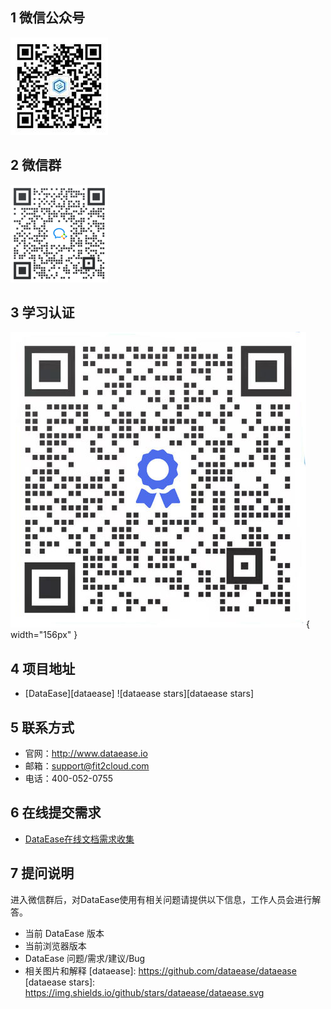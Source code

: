 ## 1 微信公众号

![wechat-official](img/wechat-official.jpg)

## 2 微信群

![wechat-group](img/wechat-group.png)

## 3 学习认证

![wechat-official](img/wechat-official2.jpg){ width="156px" }

## 4 项目地址

- [DataEase][dataease] ![dataease stars][dataease stars]

## 5 联系方式

- 官网：http://www.dataease.io
- 邮箱：support@fit2cloud.com
- 电话：400-052-0755

## 6 在线提交需求
- [DataEase在线文档需求收集](https://dataease.yuque.com/forms/share/5c5ec4b7-f047-41f9-941a-572981d5f9ff)

## 7 提问说明
进入微信群后，对DataEase使用有相关问题请提供以下信息，工作人员会进行解答。

- 当前 DataEase 版本  
- 当前浏览器版本
- DataEase 问题/需求/建议/Bug
- 相关图片和解释
[dataease]: https://github.com/dataease/dataease
[dataease stars]: https://img.shields.io/github/stars/dataease/dataease.svg